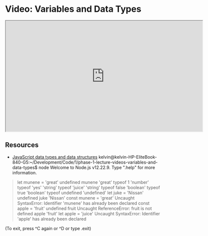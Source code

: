 # Video: Variables and Data Types

<iframe src="https://player.vimeo.com/video/546130814?title=0&byline=0&portrait=0" width="640" height="360" allowfullscreen="allowfullscreen" allow="autoplay; fullscreen; picture-in-picture"></iframe>

## Resources

- [JavaScript data types and data structures](https://developer.mozilla.org/en-US/docs/Web/JavaScript/Data_structures)
kelvin@kelvin-HP-EliteBook-840-G5:~/Development/Code/1/phase-1-lecture-videos-variables-and-data-types$ node
Welcome to Node.js v12.22.9.
Type ".help" for more information.
> let munene = 'great'
undefined
> munene
'great'
> typeof 1
'number'
> typeof 'yes'
'string'
> typeof 'juice'
'string'
> typeof false
'boolean'
> typeof true
'boolean'
> typeof undefined
'undefined'
> let juke = 'Nissan'
undefined
> juke
'Nissan'
> const munene = 'great'
Uncaught SyntaxError: Identifier 'munene' has already been declared
> const apple = 'fruit'
undefined
> fruit
Uncaught ReferenceError: fruit is not defined
> apple
'fruit'
> let apple = 'juice'
Uncaught SyntaxError: Identifier 'apple' has already been declared
> 
(To exit, press ^C again or ^D or type .exit)